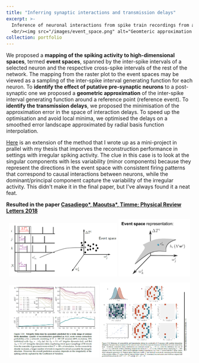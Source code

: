 ```yaml
---
title: "Inferring synaptic interactions and transmission delays"
excerpt: >-
  Inference of neuronal interactions from spike train recordings from a geometric approximation of the inter-spike interval generating function of each recorded neuron <br/> **with Jose Casadiego\*, Dimitra Maoutsa\*, Marc Timme** <br/> before PhD
  <br/><img src="/images/event_space.png" alt="Geomteric approximation of inter-spike interval generating function—Dimitra Maoutsa" width="460" style="display:block; margin:0 auto;" />
collection: portfolio
---
```




We proposed a **mapping of the spiking activity to high-dimensional spaces**, termed **event spaces**, spanned by the inter-spike intervals of a selected neuron and the respective cross-spike intervals of the rest of the network. The mapping from the raster plot to the event spaces may be viewed as a sampling of the inter-spike interval generating function for each neuron. To **identify the effect of putative pre-synaptic neurons** to a post-synaptic one we proposed a **geometric approximation** of the inter-spike interval generating function around a reference point (reference event).
To **identify the transmission delays**, we proposed the minimisation of the approximation error in the space of interaction delays. To speed up the optimisation and avoid local minima, we optimised the delays on a smoothed error landscape approximated by radial basis function interpolation.

[Here](/files/Reco_connectivity_for_irregular_dynamics.pdf) is an extension of the method that I wrote up as a mini-project in prallel with my thesis that imporves the reconstruction performance in settings with irregular spiking activity. The clue in this case is to look at the singular components with less variability (minor components) because they represent the directions in the event space with consistent firing patterns that correspond to causal interactions between neurons, while the dominant/principal component capture the variability of the irregular activity.
This didn't make it in the final paper, but I've always found it a neat feat.


**Resulted in the paper [Casadiego\*, Maoutsa\*, Timme; Physical Review Letters 2018](https://gitlab.com/di.ma/Connectivity_from_event_timing_patterns/-/blob/master/PhysRevLett.121.054101.pdf)**

<p align="center">
  <img src="/images/event_space.png" alt="Mapping from raster plot to event spaces - Dimitra Maoutsa" width="58%">
  <img src="/images/event_space_representation.png" alt="Event space representation of raster plot - Dimitra Maoutsa" width="38%">
</p>

<p align="center">
  <img src="/images/reconstruction_quality_vs_CV.png" alt="Reconstruction quality vs CV - Dimitra Maoutsa" width="48%">
  <img src="/images/inferring_delays.png" alt="Inferring delays - Dimitra Maoutsa" width="48%">
</p>




